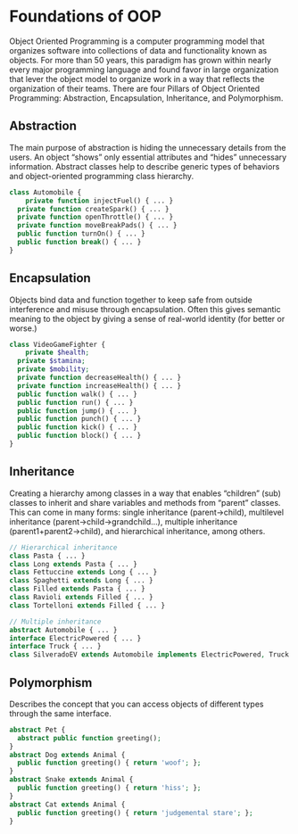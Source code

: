 # Foundations of OOP

Object Oriented Programming is a computer programming model that organizes software into collections of data and functionality known as objects. For more than 50 years, this paradigm has grown within nearly every major programming language and found favor in large organization that lever the object model to organize work in a way that reflects the organization of their teams. There are four Pillars of Object Oriented Programming: Abstraction, Encapsulation, Inheritance, and Polymorphism.

## Abstraction

The main purpose of abstraction is hiding the unnecessary details from the users. An object “shows” only essential attributes and “hides” unnecessary information. Abstract classes help to describe generic types of behaviors and object-oriented programming class hierarchy.

```php
class Automobile {
	private function injectFuel() { ... }
  private function createSpark() { ... }
  private function openThrottle() { ... }
  private function moveBreakPads() { ... }
  public function turnOn() { ... }
  public function break() { ... }
}
```

## Encapsulation

Objects bind data and function together to keep safe from outside interference and misuse through encapsulation. Often this gives semantic meaning to the object by giving a sense of real-world identity (for better or worse.)

```php
class VideoGameFighter {
	private $health;
  private $stamina;
  private $mobility;
  private function decreaseHealth() { ... }
  private function increaseHealth() { ... }
  public function walk() { ... }
  public function run() { ... }
  public function jump() { ... }
  public function punch() { ... }
  public function kick() { ... }
  public function block() { ... }
}
```

## Inheritance

Creating a hierarchy among classes in a way that enables “children” (sub) classes to inherit and share variables and methods from “parent” classes. This can come in many forms: single inheritance (parent->child), multilevel inheritance (parent->child->grandchild...), multiple inheritance (parent1+parent2->child), and hierarchical inheritance, among others.

```php
// Hierarchical inheritance
class Pasta { ... }
class Long extends Pasta { ... }
class Fettuccine extends Long { ... }
class Spaghetti extends Long { ... }
class Filled extends Pasta { ... }
class Ravioli extends Filled { ... }
class Tortelloni extends Filled { ... }
```

```php
// Multiple inheritance
abstract Automobile { ... }
interface ElectricPowered { ... }
interface Truck { ... }
class SilveradoEV extends Automobile implements ElectricPowered, Truck { ... }
```

## Polymorphism

Describes the concept that you can access objects of different types through the same interface.

```php
abstract Pet {
  abstract public function greeting();
}
abstract Dog extends Animal {
  public function greeting() { return 'woof'; };
}
abstract Snake extends Animal {
  public function greeting() { return 'hiss'; };
}
abstract Cat extends Animal {
  public function greeting() { return 'judgemental stare'; };
}
```
